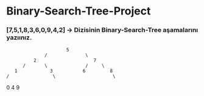 # Binary-Search-Tree-Project

### [7,5,1,8,3,6,0,9,4,2] -> Dizisinin Binary-Search-Tree aşamalarını yazıınız.

                          5  
                  /              \
              2                     7
          /       \              /     \
       1            3           6         8
    /                \                     \
 0                     4                     9
